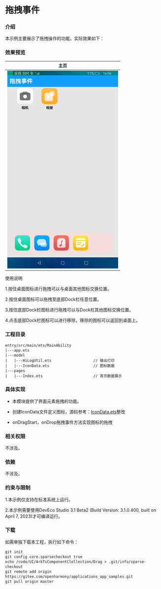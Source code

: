 # 拖拽事件

### 介绍

本示例主要展示了拖拽操作的功能。实际效果如下：

### 效果预览
|               主页              |
|--------------------------------|
|![](screenshots/devices/main.png)|

使用说明

1.按住桌面图标进行拖拽可以与桌面其他图标交换位置。

2.按住桌面图标可以拖拽至底部Dock栏任意位置。

3.按住底部Dock栏图标进行拖拽可以与Dock栏其他图标交换位置。

4.点击底部Dock栏图标可以进行移除，移除的图标可以返回到桌面上。

### 工程目录
```
entry/src/main/ets/MainAbility
|---app.ets              
|---model
|   |---HiLogUtil.ets                   // 输出打印
|   |---IconData.ets                    // 图标数据
|---pages
|   |---Index.ets                       // 首页数据展示
```

### 具体实现

* 本模块提供了界面元素拖拽的功能。

* 创建IconData文件定义图标，源码参考：[IconData.ets](entry/src/main/ets/MainAbility/model/IconData.ets)整改

* onDragStart，onDrop拖拽事件方法实现图标的拖拽

### 相关权限

不涉及。

### 依赖

不涉及。

### 约束与限制

1.本示例仅支持在标准系统上运行。

2.本示例需要使用DevEco Studio 3.1 Beta2 (Build Version: 3.1.0.400, built on April 7, 2023)才可编译运行。

### 下载

如需单独下载本工程，执行如下命令：
```
git init
git config core.sparsecheckout true
echo /code/UI/ArkTsComponentClollection/Drag > .git/info/sparse-checkout
git remote add origin https://gitee.com/openharmony/applications_app_samples.git
git pull origin master
```
